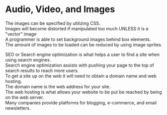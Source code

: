 # Audio, Video, and Images

The images can be specified by utilizing CSS. <br>
Images will become distorted if manipulated too much UNLESS it is a \"vector" image <br>
A programmer is able to set background images behind box elements. <br>
The amount of images to be loaded can be reduced by using image sprites. <br>

SEO or Search engine optimization is what helps a user to find a site when using search engines. <br>
Search engine optimization assists with pushing your page to the top of search results to reach more users. <br>
To get a site up on the web it will need to obtain a domain name and web hosting. <br>
The domain name is the web address for your site. <br>
The web hosting is what allows your website to be put be reached by being on the web server. <br>
Many companies provide platforms for blogging, e-commerce, and email newsletters. <br>